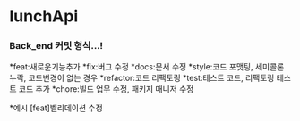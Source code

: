 # lunchApi






### Back_end 커밋 형식...!
*feat:새로운기능추가 
*fix:버그 수정 
*docs:문서 수정 
*style:코드 포맷팅, 세미콜론 누락, 코드변경이 없는 경우 
*refactor:코드 리팩토링 
*test:테스트 코드, 리팩토링 테스트 코드 추가 
*chore:빌드 업무 수정, 패키지 매니저 수정

*예시 [feat]벨리데이션 수정